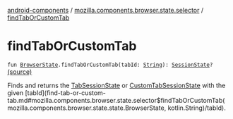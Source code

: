 [android-components](../index.md) / [mozilla.components.browser.state.selector](index.md) / [findTabOrCustomTab](./find-tab-or-custom-tab.md)

# findTabOrCustomTab

`fun `[`BrowserState`](../mozilla.components.browser.state.state/-browser-state/index.md)`.findTabOrCustomTab(tabId: `[`String`](https://kotlinlang.org/api/latest/jvm/stdlib/kotlin/-string/index.html)`): `[`SessionState`](../mozilla.components.browser.state.state/-session-state/index.md)`?` [(source)](https://github.com/mozilla-mobile/android-components/blob/master/components/browser/state/src/main/java/mozilla/components/browser/state/selector/Selectors.kt#L47)

Finds and returns the [TabSessionState](../mozilla.components.browser.state.state/-tab-session-state/index.md) or [CustomTabSessionState](../mozilla.components.browser.state.state/-custom-tab-session-state/index.md) with the given [tabId](find-tab-or-custom-tab.md#mozilla.components.browser.state.selector$findTabOrCustomTab(mozilla.components.browser.state.state.BrowserState, kotlin.String)/tabId).

